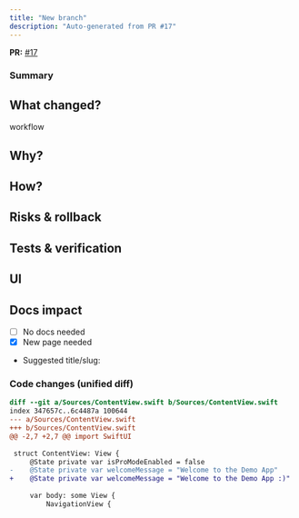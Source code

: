 ```yaml
---
title: "New branch"
description: "Auto-generated from PR #17"
---
```


**PR:** [#17](https://github.com/Rita-Tavares/Demo-HelloWorld/pull/17)

### Summary
## What changed?
workflow

## Why?

## How?

## Risks & rollback

## Tests & verification

## UI
<!-- Add screenshots/videos -->

## Docs impact
- [ ] No docs needed
- [x] New page needed
- Suggested title/slug:


### Code changes (unified diff)
```diff
diff --git a/Sources/ContentView.swift b/Sources/ContentView.swift
index 347657c..6c4487a 100644
--- a/Sources/ContentView.swift
+++ b/Sources/ContentView.swift
@@ -2,7 +2,7 @@ import SwiftUI
 
 struct ContentView: View {
     @State private var isProModeEnabled = false
-    @State private var welcomeMessage = "Welcome to the Demo App"
+    @State private var welcomeMessage = "Welcome to the Demo App :)"
 
     var body: some View {
         NavigationView {
```
